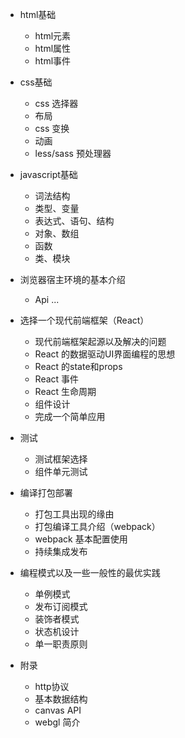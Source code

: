 * html基础
  * html元素
  * html属性
  * html事件
* css基础
  * css 选择器
  * 布局
  * css 变换
  * 动画
  * less/sass 预处理器
* javascript基础
  * 词法结构
  * 类型、变量
  * 表达式、语句、结构
  * 对象、数组
  * 函数
  * 类、模块
* 浏览器宿主环境的基本介绍
  * Api
  ...
* 选择一个现代前端框架（React）
  * 现代前端框架起源以及解决的问题
  * React 的数据驱动UI界面编程的思想
  * React 的state和props
  * React 事件
  * React 生命周期
  * 组件设计
  * 完成一个简单应用
* 测试
  * 测试框架选择
  * 组件单元测试
* 编译打包部署
  * 打包工具出现的缘由
  * 打包编译工具介绍（webpack）
  * webpack 基本配置使用
  * 持续集成发布
* 编程模式以及一些一般性的最优实践
  * 单例模式
  * 发布订阅模式
  * 装饰者模式
  * 状态机设计
  * 单一职责原则

* 附录
  * http协议
  * 基本数据结构
  * canvas API
  * webgl 简介